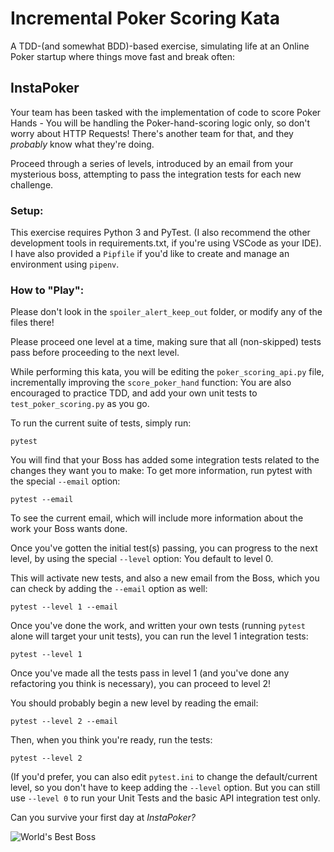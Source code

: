 # Incremental Poker Scoring Kata

A TDD-(and somewhat BDD)-based exercise, simulating life at an Online Poker startup where things move fast and break often:

## InstaPoker

Your team has been tasked with the implementation of code to score Poker Hands - You will be handling the Poker-hand-scoring logic only, so don't worry about HTTP Requests! There's another team for that, and they _probably_ know what they're doing.

Proceed through a series of levels, introduced by an email from your mysterious boss, attempting to pass the integration tests for each new challenge.

### Setup:

This exercise requires Python 3 and PyTest. (I also recommend the other development tools in requirements.txt, if you're using VSCode as your IDE). I have also provided a `Pipfile` if you'd like to create and manage an environment using `pipenv`.

### How to "Play":

Please don't look in the `spoiler_alert_keep_out` folder, or modify any of the files there!

Please proceed one level at a time, making sure that all (non-skipped) tests pass before proceeding to the next level.

While performing this kata, you will be editing the `poker_scoring_api.py` file, incrementally improving the `score_poker_hand` function: You are also encouraged to practice TDD, and add your own unit tests to `test_poker_scoring.py` as you go.

To run the current suite of tests, simply run:

```
pytest
```

You will find that your Boss has added some integration tests related to the changes they want you to make: To get more information, run pytest with the special `--email` option:

```
pytest --email
```

To see the current email, which will include more information about the work your Boss wants done.

Once you've gotten the initial test(s) passing, you can progress to the next level, by using the special `--level` option: You default to level 0.

This will activate new tests, and also a new email from the Boss, which you can check by adding the `--email` option as well:

```
pytest --level 1 --email
```

Once you've done the work, and written your own tests (running `pytest` alone will target
your unit tests), you can run the level 1 integration tests:

```
pytest --level 1
```

Once you've made all the tests pass in level 1 (and you've done any refactoring you think is necessary), you can proceed to level 2!

You should probably begin a new level by reading the email:

```
pytest --level 2 --email
```

Then, when you think you're ready, run the tests:

```
pytest --level 2
```

(If you'd prefer, you can also edit `pytest.ini` to change the default/current level, so you don't have to keep adding the `--level` option. But you can still use `--level 0` to run your Unit Tests and the basic API integration test only.

Can you survive your first day at *InstaPoker?*

![World's Best Boss](https://imgur.com/bKZQCOk)
